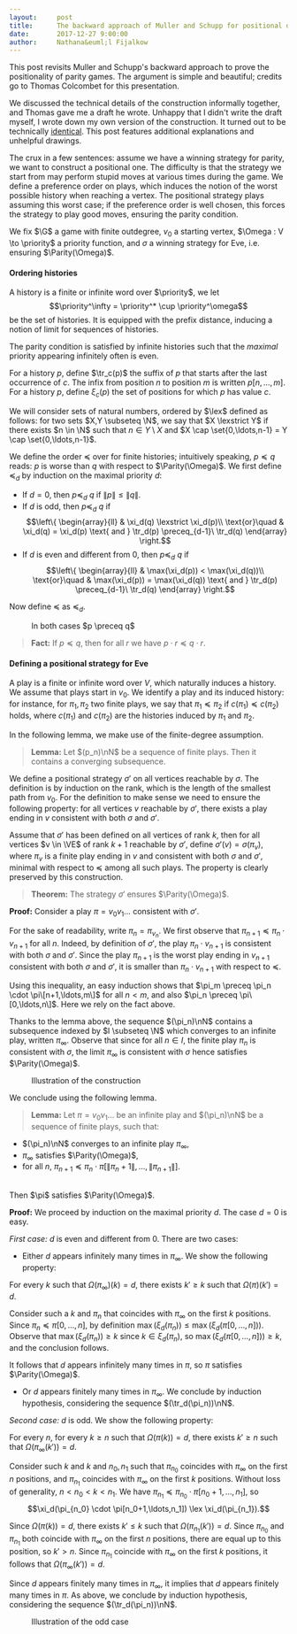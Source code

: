 ```yaml
---
layout:     post
title:      The backward approach of Muller and Schupp for positional determinacy
date:       2017-12-27 9:00:00
author:     Nathana&euml;l Fijalkow
---
```


<script type="text/x-mathjax-config">
MathJax.Hub.Config({
  TeX: {
    Macros: {
      G: "{\\mathcal{G}}",
      VE: "{V_E}",
      Parity: "{\\mathrm{Parity}}",
      N: "{\\mathbb{N}}",
      nN: "{_{n \\in \\mathbb{N}}}",
      priority: "{\\{0,\\ldots,d\\}}",
      lex: "{\\le_{\\mathrm{lex}}}",
      lexstrict: "{<_{\\mathrm{lex}}}",
      tr: "{\\mathrm{tr}}",
      P: "{\\mathcal{P}}",
    }
  }
});
</script>

<p class="intro"><span class="dropcap">T</span>his post revisits Muller and Schupp's backward approach to prove the positionality of parity games.
The argument is simple and beautiful; credits go to Thomas Colcombet for this presentation.</p>

<p>
We discussed the technical details of the construction informally together, and Thomas gave me a draft he wrote. 
Unhappy that I didn't write the draft myself, I wrote down my own version of the construction.
It turned out to be technically <a href="https://en.wikipedia.org/wiki/Pierre_Menard,_Author_of_the_Quixote">identical</a>.
This post features additional explanations and unhelpful drawings.</p>

<p>
The crux in a few sentences: assume we have a winning strategy for parity, we want to construct a positional one. 
The difficulty is that the strategy we start from may perform stupid moves at various times during the game. 
We define a preference order on plays, which induces the notion of the worst possible history when reaching a vertex. 
The positional strategy plays assuming this worst case; if the preference order is well chosen, this forces the strategy to play good moves,
ensuring the parity condition.
</p>

We fix $\G$ a game with finite outdegree, $v_0$ a starting vertex, $\Omega : V \to \priority$ a priority function,
and $\sigma$ a winning strategy for Eve, i.e. ensuring $\Parity(\Omega)$.

#### Ordering histories

A history is a finite or infinite word over $\priority$,
we let 
$$\priority^\infty = \priority^* \cup \priority^\omega$$ 
be the set of histories.
It is equipped with the prefix distance, inducing a notion of limit for sequences of histories.

The parity condition is satisfied by infinite histories such that the *maximal* priority appearing infinitely
often is even.

For a history $p$, define $\tr_c(p)$ the suffix of $p$ that starts after the last occurrence of $c$.
The infix from position $n$ to position $m$ is written $p[n,\ldots,m]$.
For a history $p$, define $\xi_c(p)$ the set of positions for which $p$ has value $c$.

We will consider sets of natural numbers, ordered by $\lex$ defined as follows:
for two sets $X,Y \subseteq \N$, 
we say that $X \lexstrict Y$ if there exists $n \in \N$ such that
$n \in Y \setminus X$ and $X \cap \set{0,\ldots,n-1} = Y \cap \set{0,\ldots,n-1}$.

We define the order $\preceq$ over for finite histories;
intuitively speaking, $p \preceq q$ reads: $p$ is worse than $q$ with respect to $\Parity(\Omega)$.
We first define $\preceq_d$ by induction on the maximal priority $d$:
* If $d = 0$, then $p \preceq_d\ q$ if $\|p\| \le \|q\|$.
* If $d$ is odd, then $p \preceq_d\ q$ if 
$$\left\{
\begin{array}{ll}
		  & \xi_d(q) \lexstrict \xi_d(p)\\
\text{or}\quad & \xi_d(q) = \xi_d(p) \text{ and } \tr_d(p) \preceq_{d-1}\ \tr_d(q)
\end{array}
\right.$$
* If $d$ is even and different from $0$, then $p \preceq_d\ q$ if 
$$\left\{
\begin{array}{ll}
		  & \max(\xi_d(p)) < \max(\xi_d(q))\\
\text{or}\quad & \max(\xi_d(p)) = \max(\xi_d(q)) \text{ and } \tr_d(p) \preceq_{d-1}\ \tr_d(q)
\end{array}
\right.$$

Now define $\preceq$ as $\preceq_d$.

<figure>
	<img src="{{ '/images/order.svg' | prepend: site.baseurl }}" alt=""> 
	<figcaption>In both cases $p \preceq q$</figcaption>
</figure>

> **Fact:**
If $p \preceq q$, then for all $r$ we have $p \cdot r \preceq q \cdot r$.

#### Defining a positional strategy for Eve

A play is a finite or infinite word over $V$, which naturally induces a history.
We assume that plays start in $v_0$.
We identify a play and its induced history: 
for instance, for $\pi_1,\pi_2$ two finite plays, we say that $\pi_1 \preceq \pi_2$ if $c(\pi_1) \preceq c(\pi_2)$ holds,
where $c(\pi_1)$ and $c(\pi_2)$ are the histories induced by $\pi_1$ and $\pi_2$.

In the following lemma, we make use of the finite-degree assumption.

> **Lemma:**
Let $(p_n)\nN$ be a sequence of finite plays.
Then it contains a converging subsequence.

We define a positional strategy $\sigma'$ on all vertices reachable by $\sigma$.
The definition is by induction on the rank, which is the length of the smallest path from $v_0$.
For the definition to make sense we need to ensure the following property:
for all vertices $v$ reachable by $\sigma'$, there exists a play ending in $v$
consistent with both $\sigma$ and $\sigma'$.

Assume that $\sigma'$ has been defined on all vertices of rank $k$,
then for all vertices $v \in \VE$ of rank $k+1$ reachable by $\sigma'$,
define $\sigma'(v) = \sigma(\pi_v)$,
where $\pi_v$ is a finite play ending in $v$ and consistent with both $\sigma$ and $\sigma'$,
minimal with respect to $\preceq$ among all such plays.
The property is clearly preserved by this construction.

> **Theorem:**
The strategy $\sigma'$ ensures $\Parity(\Omega)$.

**Proof:**
Consider a play $\pi = v_0 v_1 \ldots$ consistent with $\sigma'$.

For the sake of readability, write $\pi_n = \pi_{v_n}$.
We first observe that $\pi_{n+1} \preceq \pi_n \cdot v_{n+1}$ for all $n$.
Indeed, by definition of $\sigma'$, the play $\pi_n \cdot v_{n+1}$ is consistent with both $\sigma$ and $\sigma'$.
Since the play $\pi_{n+1}$ is the worst play ending in $v_{n+1}$ consistent with both $\sigma$
and $\sigma'$, it is smaller than $\pi_n \cdot v_{n+1}$ with respect to $\preceq$.

Using this inequality, an easy induction shows that $\pi_m \preceq \pi_n \cdot \pi\[n+1,\ldots,m\]$
for all $n < m$, and also $\pi_n \preceq \pi\[0,\ldots,n\]$.
Here we rely on the fact above.

Thanks to the lemma above, the sequence $(\pi_n)\nN$ contains a subsequence indexed by $I \subseteq \N$
which converges to an infinite play, written $\pi_\infty$.
Observe that since for all $n \in I$, the finite play $\pi_n$ is consistent with $\sigma$,
the limit $\pi_\infty$ is consistent with $\sigma$ hence satisfies $\Parity(\Omega)$.

<figure>
	<img src="{{ '/images/construction.svg' | prepend: site.baseurl }}" alt=""> 
	<figcaption>Illustration of the construction</figcaption>
</figure>

We conclude using the following lemma.

> **Lemma:**
Let $\pi = v_0 v_1 \ldots$ be an infinite play and $(\pi_n)\nN$ be a sequence of finite plays, such that:
* $(\pi_n)\nN$ converges to an infinite play $\pi_\infty$,
* $\pi_\infty$ satisfies $\Parity(\Omega)$,
* for all $n$, $\pi_{n+1} \preceq \pi_n \cdot \pi[\|\pi_n+1\|,\ldots,\|\pi_{n+1}\|]$.
<br/>
Then $\pi$ satisfies $\Parity(\Omega)$.

**Proof:**
We proceed by induction on the maximal priority $d$.
The case $d = 0$ is easy.

*First case:* $d$ is even and different from $0$.
There are two cases: 

* Either $d$ appears infinitely many times in $\pi_\infty$.
We show the following property: 

For every $k$ such that $\Omega(\pi_\infty)(k) = d$, there exists $k' \ge k$ such that $\Omega(\pi)(k') = d$.

Consider such a $k$ and $\pi_n$ that coincides with $\pi_\infty$ on the first $k$ positions.
Since $\pi_n \preceq \pi[0,\ldots,n]$, by definition
$\max(\xi_d(\pi_n)) \le \max(\xi_d(\pi[0,\ldots,n]))$.
Observe that $\max(\xi_d(\pi_n)) \ge k$ since $k \in \xi_d(\pi_n)$,
so $\max(\xi_d(\pi[0,\ldots,n])) \ge k$, and the conclusion follows.

It follows that $d$ appears infinitely many times in $\pi$,
so $\pi$ satisfies $\Parity(\Omega)$.

* Or $d$ appears finitely many times in $\pi_\infty$.
We conclude by induction hypothesis, considering the sequence $(\tr_d(\pi_n))\nN$.

*Second case:* $d$ is odd.
We show the following property: 

For every $n$, for every $k \ge n$ such that $\Omega(\pi(k)) = d$, there exists $k' \ge n$ such that $\Omega(\pi_\infty(k')) = d$.

Consider such $k$ and $k$ and $n_0,n_1$ such that $\pi_{n_0}$ coincides with $\pi_\infty$ on the first $n$ positions,
and $\pi_{n_1}$ coincides with $\pi_\infty$ on the first $k$ positions.
Without loss of generality, $n < n_0 < k < n_1$.
We have $\pi_{n_1} \preceq \pi_{n_0} \cdot \pi[n_0+1,\ldots,n_1]$,
so 
$$\xi_d(\pi_{n_0} \cdot \pi[n_0+1,\ldots,n_1]) \lex \xi_d(\pi_{n_1}).$$

Since $\Omega(\pi(k)) = d$, there exists $k' \le k$ such that $\Omega(\pi_{n_1}(k')) = d$.
Since $\pi_{n_0}$ and $\pi_{n_1}$ both coincide with $\pi_\infty$ on the first $n$ positions,
there are equal up to this position, so $k' > n$.
Since $\pi_{n_1}$ coincide with $\pi_\infty$ on the first $k$ positions, 
it follows that $\Omega(\pi_\infty(k')) = d$.

Since $d$ appears finitely many times in $\pi_\infty$,
it implies that $d$ appears finitely many times in $\pi$.
As above, we conclude by induction hypothesis, considering the sequence $(\tr_d(\pi_n))\nN$.

<figure>
	<img src="{{ '/images/odd.svg' | prepend: site.baseurl }}" alt=""> 
	<figcaption>Illustration of the odd case</figcaption>
</figure>
